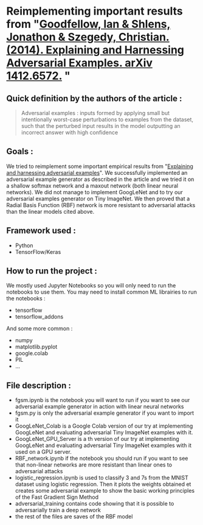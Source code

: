 # Reimplementing important results from "[Goodfellow, Ian &amp; Shlens, Jonathon &amp; Szegedy, Christian. (2014). Explaining and Harnessing Adversarial Examples. arXiv 1412.6572.](https://arxiv.org/abs/1412.6572) "

## Quick definition by the authors of the article :

> Adversarial examples : inputs formed by applying small but intentionally worst-case perturbations to examples from the dataset, such that the perturbed input results in the model outputting an incorrect answer with high confidence

## Goals :

We tried to reimplement some important empirical results from "[Explaining and harnessing adversarial examples](https://arxiv.org/abs/1412.6572)". We successfully implemented an adversarial example generator as described in the article and we tried it on a shallow softmax network and a maxout network (both linear neural networks). We did not manage to implement GoogLeNet and to try our adversarial examples generator on Tiny ImageNet. We then proved that a Radial Basis Function (RBF) network is more resistant to adversarial attacks than the linear models cited above.

## Framework used :

- Python
- TensorFlow/Keras

## How to run the project :

We mostly used Jupyter Notebooks so you will only need to run the notebooks to use them. You may need to install common ML librairies to run the notebooks :

- tensorflow
- tensorflow_addons

And some more common :

- numpy
- matplotlib.pyplot
- google.colab
- PIL
- ...

## File description :

- fgsm.ipynb is the notebook you will want to run if you want to see our adversarial example generator in action with linear neural networks
- fgsm.py is only the adversarial example generator if you want to import it
- GoogLeNet_Colab is a Google Colab version of our try at implementing GoogLeNet and evaluating adversarial Tiny ImageNet examples with it.
- GoogLeNet_GPU_Server is a th version of our try at implementing GoogLeNet and evaluating adversarial Tiny ImageNet examples with it used on a GPU server.
- RBF_network.ipynb if the notebook you should run if you want to see that non-linear networks are more resistant than linear ones to adversarial attacks
- logistic_regression.ipynb is used to classify 3 and 7s from the MNIST dataset using logistic regression. Then it plots the weights obtained et creates some adversarial example to show the basic working principles of the Fast Gradient Sign Method
- adversarial_training contains code showing that it is possible to adversarially train a deep network
- the rest of the files are saves of the RBF model
